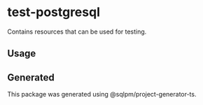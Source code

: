 # **test-postgresql**

Contains resources that can be used for testing.

## Usage


## Generated

This package was generated using @sqlpm/project-generator-ts.
